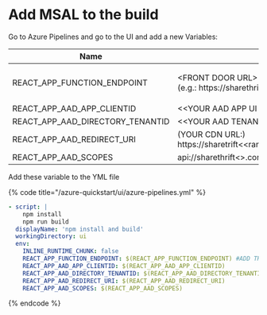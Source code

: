 # Add MSAL to the build



Go to Azure Pipelines and go to the UI and add a new Variables:

|  **Name**                            | Value                                                                           |
| ------------------------------------ | ------------------------------------------------------------------------------- |
| REACT\_APP\_FUNCTION\_ENDPOINT       | <p>&#x3C;FRONT DOOR URL> <br>(e.g.: https://sharethrift&#x3C;>.azurefd.net)</p> |
| REACT\_APP\_AAD\_APP\_CLIENTID       | <\<YOUR  AAD APP UI CLIENT ID>>                                                 |
| REACT\_APP\_AAD\_DIRECTORY\_TENANTID | <\<YOUR AAD TENANT ID>>                                                         |
| REACT\_APP\_AAD\_REDIRECT\_URI       | (YOUR CDN URL:) https://sharetrift<\<randomnumber>>.azureedge.net               |
| REACT\_APP\_AAD\_SCOPES              | api://sharethrift<>.com/access\_as\_user                                        |

Add these variable to the YML file

{% code title="/azure-quickstart/ui/azure-pipelines.yml" %}
```yaml
- script: |
    npm install
    npm run build
  displayName: 'npm install and build'
  workingDirectory: ui
  env:
    INLINE_RUNTIME_CHUNK: false 
    REACT_APP_FUNCTION_ENDPOINT: $(REACT_APP_FUNCTION_ENDPOINT) #ADD THIS AND THE LINES BELOW
    REACT_APP_AAD_APP_CLIENTID: $(REACT_APP_AAD_APP_CLIENTID) 
    REACT_APP_AAD_DIRECTORY_TENANTID: $(REACT_APP_AAD_DIRECTORY_TENANTID)
    REACT_APP_AAD_REDIRECT_URI: $(REACT_APP_AAD_REDIRECT_URI)
    REACT_APP_AAD_SCOPES: $(REACT_APP_AAD_SCOPES)
```
{% endcode %}

